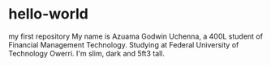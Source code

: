 # hello-world
my first repository
My name is Azuama Godwin Uchenna, a 400L student of Financial Management Technology. Studying at Federal University of Technology Owerri. I'm slim, dark and 5ft3 tall.
